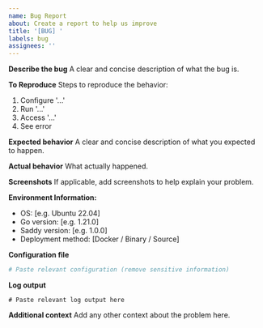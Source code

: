 ```yaml
---
name: Bug Report
about: Create a report to help us improve
title: '[BUG] '
labels: bug
assignees: ''
---
```


**Describe the bug**
A clear and concise description of what the bug is.

**To Reproduce**
Steps to reproduce the behavior:
1. Configure '...'
2. Run '...'
3. Access '...'
4. See error

**Expected behavior**
A clear and concise description of what you expected to happen.

**Actual behavior**
What actually happened.

**Screenshots**
If applicable, add screenshots to help explain your problem.

**Environment Information:**
 - OS: [e.g. Ubuntu 22.04]
 - Go version: [e.g. 1.21.0]
 - Saddy version: [e.g. 1.0.0]
 - Deployment method: [Docker / Binary / Source]

**Configuration file**
```yaml
# Paste relevant configuration (remove sensitive information)
```

**Log output**
```
# Paste relevant log output here
```

**Additional context**
Add any other context about the problem here.